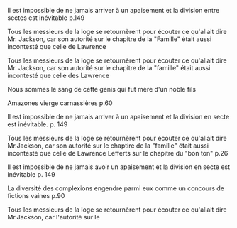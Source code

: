 Il est impossible de ne jamais arriver à un apaisement et la division entre sectes est inévitable p.149

Tous les messieurs de la loge se retournèrent pour écouter ce qu'allait dire Mr. Jackson, car son autorité sur le chapitre de la "Famille" était aussi incontesté que celle de Lawrence 

Tous les messieurs de la loge se retournèrent pour écouter ce qu'allait dire Mr. Jackson, car son autorité sur le chapitre de la "famille" était aussi incontesté que celle des Lawrence 


Nous sommes le sang de cette genis qui fut mère d'un noble fils

Amazones vierge carnassières p.60

Il est impossible de ne jamais arriver à un apaisement et la division en secte est inévitable. p. 149

Tous les messieurs de la loge se retournèrent pour écouter ce qu'allait dire Mr.Jackson, car son autorité sur le chaptire de la "famille" était aussi incontesté que celle de Lawrence Lefferts sur le chapitre du "bon ton" p.26

Il est impossible de ne jamais avoir un apaisement et la division en secte est inévitable p. 149

La diversité des complexions engendre parmi eux comme un concours de fictions vaines p.90

Tous les messieurs de la loge se retournèrent pour écouter ce qu'allait dire Mr.Jackson, car l'autorité sur le 